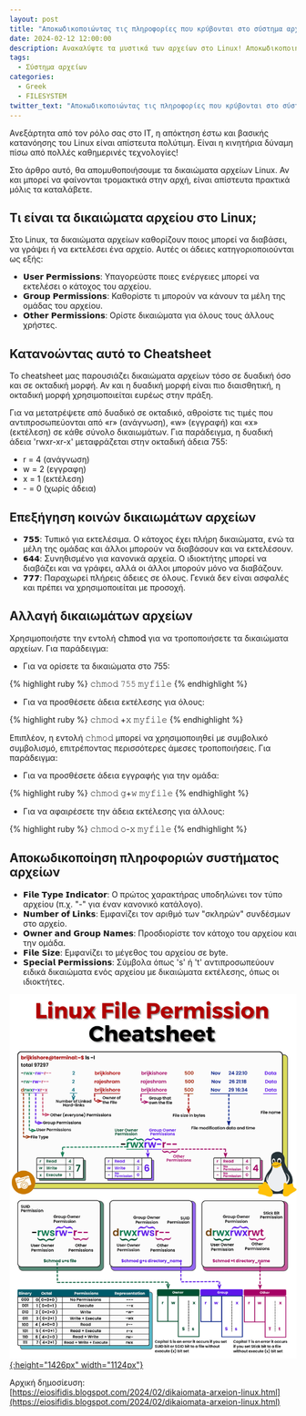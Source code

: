 ```yaml
---
layout: post
title: "Αποκωδικοποιώντας τις πληροφορίες που κρύβονται στο σύστημα αρχείων του Linux"
date: 2024-02-12 12:00:00
description: Ανακαλύψτε τα μυστικά των αρχείων στο Linux! Αποκωδικοποιήστε τις κρυμμένες πληροφορίες και βελτιώστε την κατανόησή σας για το σύστημα αρχείων.
tags:
  - Σύστημα αρχείων
categories:
  - Greek
  - FILESYSTEM
twitter_text: "Αποκωδικοποιώντας τις πληροφορίες που κρύβονται στο σύστημα αρχείων του Linux"
---
```


Ανεξάρτητα από τον ρόλο σας στο IT, η απόκτηση έστω και βασικής κατανόησης του Linux είναι απίστευτα πολύτιμη. Είναι η κινητήρια δύναμη πίσω από πολλές καθημερινές τεχνολογίες!

Στο άρθρο αυτό, θα απομυθοποιήσουμε τα δικαιώματα αρχείων Linux. Αν και μπορεί να φαίνονται τρομακτικά στην αρχή, είναι απίστευτα πρακτικά μόλις τα καταλάβετε.

## Τι είναι τα δικαιώματα αρχείου στο Linux;

Στο Linux, τα δικαιώματα αρχείων καθορίζουν ποιος μπορεί να διαβάσει, να γράψει ή να εκτελέσει ένα αρχείο. Αυτές οι άδειες κατηγοριοποιούνται ως εξής:

- 𝗨𝘀𝗲𝗿 𝗣𝗲𝗿𝗺𝗶𝘀𝘀𝗶𝗼𝗻𝘀: Υπαγορεύστε ποιες ενέργειες μπορεί να εκτελέσει ο κάτοχος του αρχείου.
- 𝗚𝗿𝗼𝘂𝗽 𝗣𝗲𝗿𝗺𝗶𝘀𝘀𝗶𝗼𝗻𝘀: Καθορίστε τι μπορούν να κάνουν τα μέλη της ομάδας του αρχείου.
- 𝗢𝘁𝗵𝗲𝗿 𝗣𝗲𝗿𝗺𝗶𝘀𝘀𝗶𝗼𝗻𝘀: Ορίστε δικαιώματα για όλους τους άλλους χρήστες.

## Κατανοώντας αυτό το Cheatsheet

Το cheatsheet μας παρουσιάζει δικαιώματα αρχείων τόσο σε δυαδική όσο και σε οκταδική μορφή. Αν και η δυαδική μορφή είναι πιο διαισθητική, η οκταδική μορφή χρησιμοποιείται ευρέως στην πράξη.

Για να μετατρέψετε από δυαδικό σε οκταδικό, αθροίστε τις τιμές που αντιπροσωπεύονται από «r» (ανάγνωση), «w» (εγγραφή) και «x» (εκτέλεση) σε κάθε σύνολο δικαιωμάτων. Για παράδειγμα, η δυαδική άδεια 'rwxr-xr-x' μεταφράζεται στην οκταδική άδεια 755:

- r = 4 (ανάγνωση)
- w = 2 (εγγραφη)
- x = 1 (εκτέλεση)
- \- = 0 (χωρίς άδεια)

## Επεξήγηση κοινών δικαιωμάτων αρχείων

- 𝟳𝟱𝟱: Τυπικό για εκτελέσιμα. Ο κάτοχος έχει πλήρη δικαιώματα, ενώ τα μέλη της ομάδας και άλλοι μπορούν να διαβάσουν και να εκτελέσουν.
- 𝟲𝟰𝟰: Συνηθισμένο για κανονικά αρχεία. Ο ιδιοκτήτης μπορεί να διαβάζει και να γράφει, αλλά οι άλλοι μπορούν μόνο να διαβάζουν.
- 𝟳𝟳𝟳: Παραχωρεί πλήρεις άδειες σε όλους. Γενικά δεν είναι ασφαλές και πρέπει να χρησιμοποιείται με προσοχή.

## Αλλαγή δικαιωμάτων αρχείων

Χρησιμοποιήστε την εντολή **𝚌𝚑𝚖𝚘𝚍** για να τροποποιήσετε τα δικαιώματα αρχείων. Για παράδειγμα:

- Για να ορίσετε τα δικαιώματα στο 755:

{% highlight ruby %}
𝚌𝚑𝚖𝚘𝚍 𝟽𝟻𝟻 𝚖𝚢𝚏𝚒𝚕𝚎
{% endhighlight %}

- Για να προσθέσετε άδεια εκτέλεσης για όλους:

{% highlight ruby %}
𝚌𝚑𝚖𝚘𝚍 +𝚡 𝚖𝚢𝚏𝚒𝚕𝚎
{% endhighlight %}

Επιπλέον, η εντολή 𝚌𝚑𝚖𝚘𝚍 μπορεί να χρησιμοποιηθεί με συμβολικό συμβολισμό, επιτρέποντας περισσότερες άμεσες τροποποιήσεις. Για παράδειγμα:

- Για να προσθέσετε άδεια εγγραφής για την ομάδα:

{% highlight ruby %}
𝚌𝚑𝚖𝚘𝚍 𝚐+𝚠 𝚖𝚢𝚏𝚒𝚕𝚎
{% endhighlight %}

- Για να αφαιρέσετε την άδεια εκτέλεσης για άλλους:

{% highlight ruby %}
𝚌𝚑𝚖𝚘𝚍 𝚘-𝚡 𝚖𝚢𝚏𝚒𝚕𝚎
{% endhighlight %}

## Aποκωδικοποίηση πληροφοριών συστήματος αρχείων

- 𝗙𝗶𝗹𝗲 𝗧𝘆𝗽𝗲 𝗜𝗻𝗱𝗶𝗰𝗮𝘁𝗼𝗿: Ο πρώτος χαρακτήρας υποδηλώνει τον τύπο αρχείου (π.χ. "-" για έναν κανονικό κατάλογο).
- 𝗡𝘂𝗺𝗯𝗲𝗿 𝗼𝗳 𝗟𝗶𝗻𝗸𝘀: Εμφανίζει τον αριθμό των "σκληρών" συνδέσμων στο αρχείο.
- 𝗢𝘄𝗻𝗲𝗿 𝗮𝗻𝗱 𝗚𝗿𝗼𝘂𝗽 𝗡𝗮𝗺𝗲𝘀: Προσδιορίστε τον κάτοχο του αρχείου και την ομάδα.
- 𝗙𝗶𝗹𝗲 𝗦𝗶𝘇𝗲: Εμφανίζει το μέγεθος του αρχείου σε byte.
- 𝗦𝗽𝗲𝗰𝗶𝗮𝗹 𝗣𝗲𝗿𝗺𝗶𝘀𝘀𝗶𝗼𝗻𝘀: Σύμβολα όπως 's' ή 't' αντιπροσωπεύουν ειδικά δικαιώματα ενός αρχείου με δικαιώματα εκτέλεσης, όπως οι ιδιοκτήτες.

[![File Permissions](/post_images/fileSystem/file-permissions.gif "File Permissions"){:height="1426px" width="1124px"}](/post_images/fileSystem/file-permissions.gif)

Αρχική δημοσίευση:  
[https://eiosifidis.blogspot.com/2024/02/dikaiomata-arxeion-linux.html](https://eiosifidis.blogspot.com/2024/02/dikaiomata-arxeion-linux.html)
